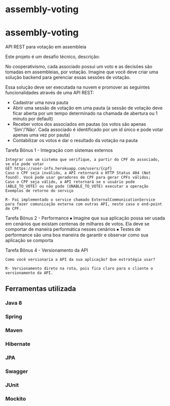 # assembly-voting

# assembly-voting

API REST para votação em assembleia

Este projeto é um desafio técnico, descrição:

No cooperativismo, cada associado possui um voto e as decisões são tomadas em assembleias,
por votação. Imagine que você deve criar uma solução backend para gerenciar essas sessões de
votação.

Essa solução deve ser executada na nuvem e promover as seguintes funcionalidades através de
uma API REST:

- Cadastrar uma nova pauta
- Abrir uma sessão de votação em uma pauta (a sessão de votação deve ficar aberta por um tempo determinado na chamada de abertura ou 1 minuto por default)
- Receber votos dos associados em pautas (os votos são apenas 'Sim'/'Não'. Cada associado é identificado por um id único e pode votar apenas uma vez por pauta)
- Contabilizar os votos e dar o resultado da votação na pauta

Tarefa Bônus 1 - Integração com sistemas externos

    Integrar com um sistema que verifique, a partir do CPF do associado, se ele pode votar
    GET https://user-info.herokuapp.com/users/{cpf}
    Caso o CPF seja inválido, a API retornará o HTTP Status 404 (Not found). Você pode usar geradores de CPF para gerar CPFs válidos;
    Caso o CPF seja válido, a API retornará se o usuário pode (ABLE_TO_VOTE) ou não pode (UNABLE_TO_VOTE) executar a operação Exemplos de retorno do serviço
    
    R- Foi implementado o service chamado ExternalCommunicationService para fazer comunicação externa com outras API, neste caso o end-point de CPF.  

Tarefa Bônus 2 - Performance
	⦁	Imagine que sua aplicação possa ser usada em cenários que existam centenas de milhares de votos. Ela deve se comportar de maneira performática nesses cenários
	⦁	Testes de performance são uma boa maneira de garantir e observar como sua aplicação se comporta


Tarefa Bônus 4 - Versionamento da API

    Como você versionaria a API da sua aplicação? Que estratégia usar?
	
	R- Versionamento direto na rota, pois fica claro para o cliente o versionamento da API.
	
## Ferramentas utilizada

### Java 8
### Spring
### Maven
### Hibernate
### JPA
### Swagger
### JUnit
### Mockito